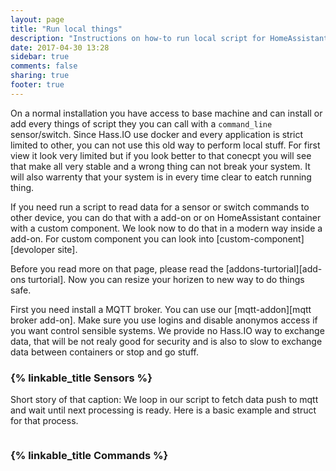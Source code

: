 ```yaml
---
layout: page
title: "Run local things"
description: "Instructions on how-to run local script for HomeAssistant."
date: 2017-04-30 13:28
sidebar: true
comments: false
sharing: true
footer: true
---
```


On a normal installation you have access to base machine and can install or add every things of script they you can call with a `command_line` sensor/switch. Since Hass.IO use docker and every application is strict limited to other, you can not use this old way to perform local stuff. For first view it look very limited but if you look better to that conecpt you will see that make all very stable and a wrong thing can not break your system. It will also warrenty that your system is in every time clear to eatch running thing.

If you need run a script to read data for a sensor or switch commands to other device, you can do that with a add-on or on HomeAssistant container with a custom component. We look now to do that in a modern way inside a add-on. For custom component you can look into [custom-component][devoloper site].

Before you read more on that page, please read the [addons-turtorial][add-ons turtorial]. Now you can resize your horizen to new way to do things safe.

First you need install a MQTT broker. You can use our [mqtt-addon][mqtt broker add-on]. Make sure you use logins and disable anonymos access if you want control sensible systems. We provide no Hass.IO way to exchange data, that will be not realy good for security and is also to slow to exchange data between containers or stop and go stuff.

### {% linkable_title Sensors %}

Short story of that caption: We loop in our script to fetch data push to mqtt and wait until next processing is ready. Here is a basic example and struct for that process.

```bash

```

### {% linkable_title Commands %}



[mqtt-addon]: /addons/mosquitto/
[custom-component]: /developers/component_loading/
[addons-turtorial]: /hassio/addon_tutorial/

